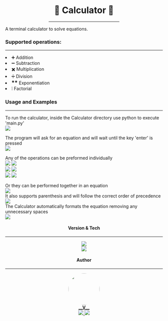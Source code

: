 <div align="center">
    <h1>🧮 Calculator 🧮</h1>
    <hr width="45%">
</div>

<p>A terminal calculator to solve equations. </p>
<div>
    <h3>Supported operations:</h3>
    <hr>
    <li>➕ Addition </li>
    <li>➖ Subtraction</li>
    <li>✖️ Multiplication</li>
    <li>➗ Division</li>
    <li><b style="font-size: 125%"> ** </b> Exponentiation</li>
    <li>❕ Factorial</li>
</div>
<div>
    <h3>Usage and Examples</h3>
    <hr>
    <p>
        To run the calculator, inside the Calculator directory use python to execute 'main.py'</br>
        <img src="/home/valer/V/Projects/Python/Calculator/.Screenshots/ex0.png"> </br>
    </p>
    <p>
        The program  will ask for an equation and will wait until the key 'enter' is pressed </br>
        <img src="/home/valer/V/Projects/Python/Calculator/.Screenshots/ex00.png">
    </p>
    <p>
        Any of the operations can be preformed individually </br>
        <img src="/home/valer/V/Projects/Python/Calculator/.Screenshots/ex1.png">
        <img src="/home/valer/V/Projects/Python/Calculator/.Screenshots/ex2.png"></br>
        <img src="/home/valer/V/Projects/Python/Calculator/.Screenshots/ex3.png">
        <img src="/home/valer/V/Projects/Python/Calculator/.Screenshots/ex4.png"></br>
        <img src="/home/valer/V/Projects/Python/Calculator/.Screenshots/ex6.png">
        <img src="/home/valer/V/Projects/Python/Calculator/.Screenshots/ex7.png">
    </p>
    <p>
        Or they can be performed together in an equation </br>
        <img src="/home/valer/V/Projects/Python/Calculator/.Screenshots/ex8.png"></br>
        It also supports parenthesis and will follow the correct order of precedence
        <img src="/home/valer/V/Projects/Python/Calculator/.Screenshots/ex9.png"></br>
        The Calculator automatically formats the equation removing any unnecessary spaces</br>
        <img src="/home/valer/V/Projects/Python/Calculator/.Screenshots/ex10.png">
    </p>
</div>
<div style="text-align: center;">
    <h4>Version & Tech</h4>
    <hr>
    <img src="https://img.shields.io/badge/version-v%201.02-blueviolet"></br>
    <a href="https://www.python.org/downloads/release/python-385/">
        <img src="https://img.shields.io/badge/Python 3.8-3776AB?style=for-the-badge&logo=python&logoColor=white">
    </a>
</div>
<div align="center">
    <h4>Author</h4>
    <hr>
    <a href="https://github.com/VitorioValer">
        <img style="border-radius: 50%;" src="https://avatars.githubusercontent.com/u/82197650?s=400&u=6ad826279ad63feee1609b0eca16b47dad344cc3&v=4" width="100px;" alt=""/>
        </br>
        <b>__V__</b>
    </a>
    </br>
    <a href="https://www.linkedin.com/in/vit%C3%B3rio-valer-b752b6209/">
        <img src="https://img.shields.io/badge/-Vitorio-blue?style=flat-square&logo=Linkedin&logoColor=white">
    </a>
    <a href="mailto:vitoriovaler@gmail.com">
        <img src="https://img.shields.io/badge/-vitoriovaler@gmail.com-c14438?style=flat-square&logo=Gmail&logoColor=white">
    </a>
</div>